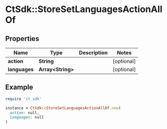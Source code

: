 # CtSdk::StoreSetLanguagesActionAllOf

## Properties

| Name | Type | Description | Notes |
| ---- | ---- | ----------- | ----- |
| **action** | **String** |  | [optional] |
| **languages** | **Array&lt;String&gt;** |  | [optional] |

## Example

```ruby
require 'ct_sdk'

instance = CtSdk::StoreSetLanguagesActionAllOf.new(
  action: null,
  languages: null
)
```


